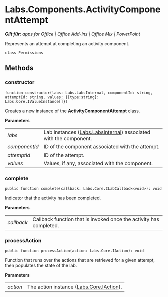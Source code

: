 
# Labs.Components.ActivityComponentAttempt

 _**Gilt für:** apps for Office | Office Add-ins | Office Mix | PowerPoint_

Represents an attempt at completing an activity component.

```
class Permissions
```


## Methods




### constructor

 `function constructor(labs: Labs.LabsInternal, componentId: string, attemptId: string, values: {[type:string]: Labs.Core.IValueInstance[]})`

Creates a new instance of the  **ActivityComponentAttempt** class.

 **Parameters**


|||
|:-----|:-----|
| _labs_|Lab instances ([Labs.LabsInternal](http://msdn.microsoft.com/library/599fb2c4-bb16-4422-84ad-10ed85a14018.aspx)) associated with the component.|
| _componentId_|ID of the component associated with the attempt.|
| _attemptId_|ID of the attempt.|
| _values_|Values, if any, associated with the component.|

### complete

 `public function complete(callback: Labs.Core.ILabCallback<void>): void`

Indicator that the activity has been completed.

 **Parameters**


|||
|:-----|:-----|
| _callback_|Callback function that is invoked once the activity has completed.|

### processAction

 `public function processAction(action: Labs.Core.IAction): void`

Function that runs over the actions that are retrieved for a given attempt, then populates the state of the lab.

 **Parameters**


|||
|:-----|:-----|
| _action_|The action instance ([Labs.Core.IAction](../../reference/office-mix/labs.core.iaction.md)).|
